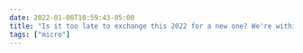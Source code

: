 ```yaml
---
date: 2022-01-06T10:59:43-05:00
title: "Is it too late to exchange this 2022 for a new one? We're within 30 days, and this one clearly came broken."
tags: ["micro"]
---
```

